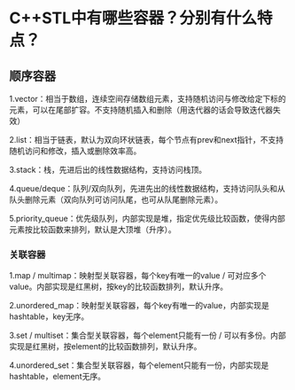 # C++STL中有哪些容器？分别有什么特点？

## 顺序容器

1.vector：相当于数组，连续空间存储数组元素，支持随机访问与修改给定下标的元素，可以在尾部扩容。不支持随机插入和删除（用迭代器的话会导致迭代器失效）  

2.list：相当于链表，默认为双向环状链表，每个节点有prev和next指针，不支持随机访问和修改，插入或删除效率高。 

3.stack：栈，先进后出的线性数据结构，支持访问栈顶。  

4.queue/deque：队列/双向队列，先进先出的线性数据结构，支持访问队头和从队头删除元素（双向队列可访问队尾，也可从队尾删除元素）。  

5.priority_queue：优先级队列，内部实现是堆，指定优先级比较函数，使得内部元素按比较函数来排列，默认是大顶堆（升序）。  

### 关联容器

1.map / multimap：映射型关联容器，每个key有唯一的value / 可对应多个value。内部实现是红黑树，按key的比较函数排列，默认升序。  

2.unordered_map：映射型关联容器，每个key有唯一的value，内部实现是hashtable，key无序。  

3.set / multiset：集合型关联容器，每个element只能有一份 / 可以有多份。内部实现是红黑树，按element的比较函数排列，默认升序。    

4.unordered_set：集合型关联容器，每个element只能有一份，内部实现是hashtable，element无序。  

